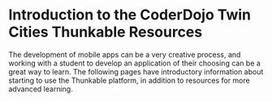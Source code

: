 # Introduction to the CoderDojo Twin Cities Thunkable Resources

The development of mobile apps can be a very creative process, and working with a student to develop an application of their choosing can be a great way to learn. The following pages have introductory information about starting to use the Thunkable platform, in addition to resources for more advanced learning.